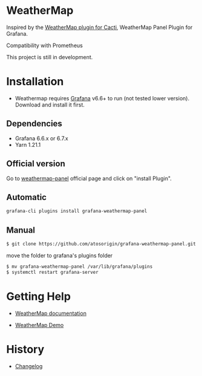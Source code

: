 # WeatherMap

Inspired by the [WeatherMap plugin for Cacti](https://www.network-weathermap.com/), WeatherMap Panel Plugin for Grafana.

Compatibility with  Prometheus

This project is still in development.

# Installation

* Weathermap requires [Grafana](https://www.grafana.com/) v6.6+ to run (not tested lower version). Download and install it first.

## Dependencies

- Grafana 6.6.x or 6.7.x
- Yarn 1.21.1


## Official version

Go to [weathermap-panel](https://grafana.com/plugins/grafana-weathermap-panel) official page and click on "install Plugin".


## Automatic

```sh
grafana-cli plugins install grafana-weathermap-panel
```

## Manual

```sh
$ git clone https://github.com/atosorigin/grafana-weathermap-panel.git
```

move the folder to grafana's plugins folder

```sh
$ mv grafana-weathermap-panel /var/lib/grafana/plugins
$ systemctl restart grafana-server
```



# Getting Help

* [WeatherMap documentation](https://github.com/atosorigin/grafana-weathermap-panel/tree/master/docs)

* [WeatherMap Demo](https://github.com/atosorigin/grafana-weathermap-panel/tree/master/demo)


# History

* [Changelog](https://github.com/atosorigin/grafana-weathermap-panel/blob/master/CHANGELOG.md)
